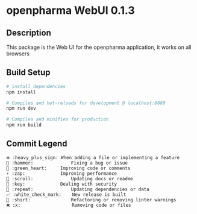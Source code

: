 # openpharma WebUI 0.1.3

## Description
This package is the Web UI for the openpharma application, it works on all browsers


## Build Setup

``` bash
# install dependencies
npm install

# Compiles and hot-reloads for development @ localhost:8080
npm run dev

# Compiles and minifies for production
npm run build
```

## Commit Legend
```
➕ :heavy_plus_sign:	When adding a file or implementing a feature
🔨 :hammer:				Fixing a bug or issue
💚 :green_heart:		Improving code or comments
⚡ :zap:				Improving performance
📜 :scroll:				Updating docs or readme
🔑 :key:				Dealing with security
🔁 :repeat:				Updating dependencies or data
✅ :white_check_mark:	New release is built
👕 :shirt:				Refactoring or removing linter warnings
❌ :x:					Removing code or files
```